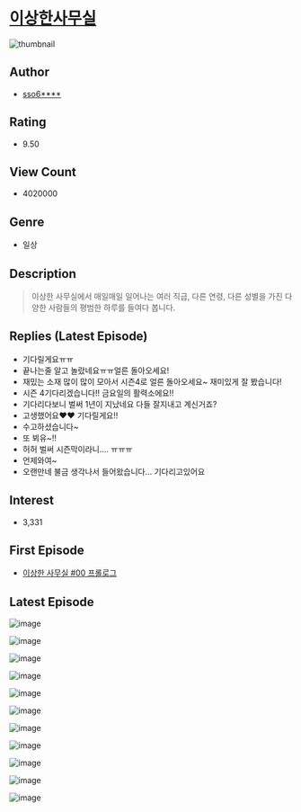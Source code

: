 # [이상한사무실](https://comic.naver.com/bestChallenge/list?titleId=662035)
![thumbnail](https://image-comic.pstatic.net/user_contents_data/challenge_comic/2019/08/23/292899/thumbnail_202x164f3a19ed9_2788_4d96_acdd_84b184b13b57_00000156.JPEG)

## Author
- [sso6****](https://comic.naver.com/artistTitle?id=292899)

## Rating
- 9.50

## View Count
- 4020000

## Genre
- 일상

## Description
> 이상한 사무실에서 매일매일 일어나는 여러 직급, 다른 연령, 다른 성별을 가진 다양한 사람들의 평범한 하루를 들여다 봅니다.

## Replies (Latest Episode)
- 기다릴게요ㅠㅠ
- 끝나는줄 알고 놀랐네요ㅠㅠ얼른 돌아오세요!
- 재밌는 소재 많이 많이 모아서 시즌4로 얼른 돌아오세요~ 재미있게 잘 봤습니다!
- 시즌 4기다리겠습니다!! 금요일의 활력소에요!!
- 기다리다보니 벌써 1년이 지났네요 다들 잘지내고 계신거죠?
- 고생했어요❤❤ 기다릴게요!!
- 수고하셨습니다~
- 또 뵈유~!!
- 허허 벌써 시즌막이라니.... ㅠㅠㅠ
- 언제와여~
- 오랜만네 불금 생각나서 들어왔습니다... 기다리고있어요

## Interest
- 3,331

## First Episode
- [이상한 사무실 #00 프롤로그](https://comic.naver.com/bestChallenge/detail?titleId=662035&no=2)

## Latest Episode
![image](https://image-comic.pstatic.net/user_contents_data/challenge_comic/2021/05/21/292899/upload_3991141689085617716.jpeg)

![image](https://image-comic.pstatic.net/user_contents_data/challenge_comic/2021/05/21/292899/upload_7292514609496405811.jpeg)

![image](https://image-comic.pstatic.net/user_contents_data/challenge_comic/2021/05/21/292899/upload_3703476426762629686.jpeg)

![image](https://image-comic.pstatic.net/user_contents_data/challenge_comic/2021/05/21/292899/upload_7077516981166302513.jpeg)

![image](https://image-comic.pstatic.net/user_contents_data/challenge_comic/2021/05/21/292899/upload_4063433671686041956.jpeg)

![image](https://image-comic.pstatic.net/user_contents_data/challenge_comic/2021/05/21/292899/upload_4135489942843712609.jpeg)

![image](https://image-comic.pstatic.net/user_contents_data/challenge_comic/2021/05/21/292899/upload_3544948841041376097.jpeg)

![image](https://image-comic.pstatic.net/user_contents_data/challenge_comic/2021/05/21/292899/upload_7149013829374260065.jpeg)

![image](https://image-comic.pstatic.net/user_contents_data/challenge_comic/2021/05/21/292899/upload_7076393276004459107.jpeg)

![image](https://image-comic.pstatic.net/user_contents_data/challenge_comic/2021/05/21/292899/upload_3979041743255515191.jpeg)

![image](https://image-comic.pstatic.net/user_contents_data/challenge_comic/2021/05/21/292899/upload_4063763314623264049.jpeg)
